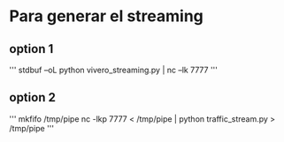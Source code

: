 # Para generar el streaming
## option 1
'''
stdbuf –oL python vivero_streaming.py | nc –lk 7777
'''

## option 2
'''
mkfifo /tmp/pipe
nc -lkp 7777 < /tmp/pipe | python traffic_stream.py > /tmp/pipe
'''

